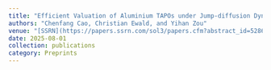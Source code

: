 ```yaml
---
title: "Efficient Valuation of Aluminium TAPOs under Jump-diffusion Dynamics with Stochastic Liquidity Risk"
authors: "Chenfang Cao, Christian Ewald, and Yihan Zou"
venue: "[SSRN](https://papers.ssrn.com/sol3/papers.cfm?abstract_id=5286594)"
date: 2025-08-01
collection: publications
category: Preprints
---
```

